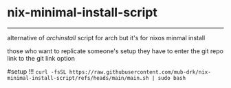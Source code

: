 # nix-minimal-install-script

---

alternative of *archinstall* script for arch
but it's for nixos minmal install 

those who want to replicate someone's setup they have to enter the git repo link to the git link option

#setup
!!!
``curl -fsSL https://raw.githubusercontent.com/mub-drk/nix-minimal-install-script/refs/heads/main/main.sh | sudo bash``
